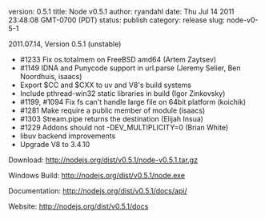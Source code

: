 version: 0.5.1
title: Node v0.5.1
author: ryandahl
date: Thu Jul 14 2011 23:48:08 GMT-0700 (PDT)
status: publish
category: release
slug: node-v0-5-1

2011.07.14, Version 0.5.1 (unstable)
<ul><li> #1233 Fix os.totalmem on FreeBSD amd64 (Artem Zaytsev)
<li> #1149 IDNA and Punycode support in url.parse (Jeremy Selier, Ben Noordhuis, isaacs)
<li> Export $CC and $CXX to uv and V8's build systems
<li> Include pthread-win32 static libraries in build (Igor Zinkovsky)
<li> #1199, #1094 Fix fs can't handle large file on 64bit platform (koichik)
<li> #1281 Make require a public member of module (isaacs)
<li> #1303 Stream.pipe returns the destination (Elijah Insua)
<li> #1229 Addons should not -DEV_MULTIPLICITY=0 (Brian White)
<li> libuv backend improvements
<li> Upgrade V8 to 3.4.10</ul>




Download: <a href="http://nodejs.org/dist/v0.5.1/node-v0.5.1.tar.gz">http://nodejs.org/dist/v0.5.1/node-v0.5.1.tar.gz</a>

Windows Build: <a href="http://nodejs.org/dist/v0.5.1/node.exe">http://nodejs.org/dist/v0.5.1/node.exe</a>

Documentation: <a href="http://nodejs.org/dist/v0.5.1/docs/api/">http://nodejs.org/dist/v0.5.1/docs/api/</a>

Website: <a href="http://nodejs.org/dist/v0.5.1/docs">http://nodejs.org/dist/v0.5.1/docs</a>
